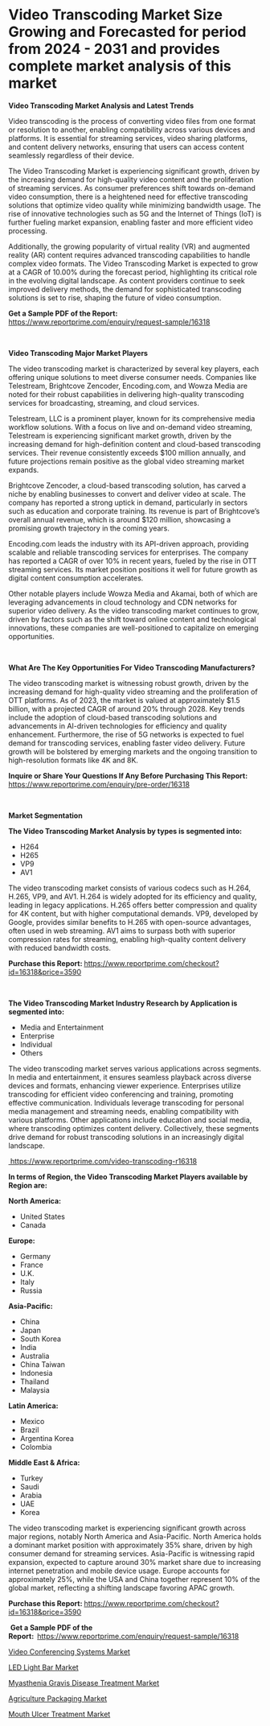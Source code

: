 <p><h1>Video Transcoding Market Size Growing and Forecasted for period from 2024 - 2031 and provides complete market analysis of this market</h1></p><p><strong>Video Transcoding Market Analysis and Latest Trends</strong></p>
<p><p>Video transcoding is the process of converting video files from one format or resolution to another, enabling compatibility across various devices and platforms. It is essential for streaming services, video sharing platforms, and content delivery networks, ensuring that users can access content seamlessly regardless of their device.</p><p>The Video Transcoding Market is experiencing significant growth, driven by the increasing demand for high-quality video content and the proliferation of streaming services. As consumer preferences shift towards on-demand video consumption, there is a heightened need for effective transcoding solutions that optimize video quality while minimizing bandwidth usage. The rise of innovative technologies such as 5G and the Internet of Things (IoT) is further fueling market expansion, enabling faster and more efficient video processing.</p><p>Additionally, the growing popularity of virtual reality (VR) and augmented reality (AR) content requires advanced transcoding capabilities to handle complex video formats. The Video Transcoding Market is expected to grow at a CAGR of 10.00% during the forecast period, highlighting its critical role in the evolving digital landscape. As content providers continue to seek improved delivery methods, the demand for sophisticated transcoding solutions is set to rise, shaping the future of video consumption.</p></p>
<p><strong>Get a Sample PDF of the Report:&nbsp;</strong> <a href="https://www.reportprime.com/enquiry/request-sample/16318?utm_campaign=16&utm_medium=2&utm_source=Github&utm_content=ia&utm_term=16112024&utm_id=video-transcoding">https://www.reportprime.com/enquiry/request-sample/16318</a></p>
<p>&nbsp;</p>
<p><strong>Video Transcoding Major Market Players</strong></p>
<p><p>The video transcoding market is characterized by several key players, each offering unique solutions to meet diverse consumer needs. Companies like Telestream, Brightcove Zencoder, Encoding.com, and Wowza Media are noted for their robust capabilities in delivering high-quality transcoding services for broadcasting, streaming, and cloud services.</p><p>Telestream, LLC is a prominent player, known for its comprehensive media workflow solutions. With a focus on live and on-demand video streaming, Telestream is experiencing significant market growth, driven by the increasing demand for high-definition content and cloud-based transcoding services. Their revenue consistently exceeds $100 million annually, and future projections remain positive as the global video streaming market expands.</p><p>Brightcove Zencoder, a cloud-based transcoding solution, has carved a niche by enabling businesses to convert and deliver video at scale. The company has reported a strong uptick in demand, particularly in sectors such as education and corporate training. Its revenue is part of Brightcove’s overall annual revenue, which is around $120 million, showcasing a promising growth trajectory in the coming years.</p><p>Encoding.com leads the industry with its API-driven approach, providing scalable and reliable transcoding services for enterprises. The company has reported a CAGR of over 10% in recent years, fueled by the rise in OTT streaming services. Its market position positions it well for future growth as digital content consumption accelerates.</p><p>Other notable players include Wowza Media and Akamai, both of which are leveraging advancements in cloud technology and CDN networks for superior video delivery. As the video transcoding market continues to grow, driven by factors such as the shift toward online content and technological innovations, these companies are well-positioned to capitalize on emerging opportunities.</p></p>
<p>&nbsp;</p>
<p><strong>What Are The Key Opportunities For Video Transcoding Manufacturers?</strong></p>
<p><p>The video transcoding market is witnessing robust growth, driven by the increasing demand for high-quality video streaming and the proliferation of OTT platforms. As of 2023, the market is valued at approximately $1.5 billion, with a projected CAGR of around 20% through 2028. Key trends include the adoption of cloud-based transcoding solutions and advancements in AI-driven technologies for efficiency and quality enhancement. Furthermore, the rise of 5G networks is expected to fuel demand for transcoding services, enabling faster video delivery. Future growth will be bolstered by emerging markets and the ongoing transition to high-resolution formats like 4K and 8K.</p></p>
<p><strong>Inquire or Share Your Questions If Any Before Purchasing This Report:</strong> <a href="https://www.reportprime.com/enquiry/pre-order/16318?utm_campaign=16&utm_medium=2&utm_source=Github&utm_content=ia&utm_term=16112024&utm_id=video-transcoding">https://www.reportprime.com/enquiry/pre-order/16318</a></p>
<p>&nbsp;</p>
<p><strong>Market Segmentation</strong></p>
<p><strong>The Video Transcoding Market Analysis by types is segmented into:</strong></p>
<p><ul><li>H264</li><li>H265</li><li>VP9</li><li>AV1</li></ul></p>
<p><p>The video transcoding market consists of various codecs such as H.264, H.265, VP9, and AV1. H.264 is widely adopted for its efficiency and quality, leading in legacy applications. H.265 offers better compression and quality for 4K content, but with higher computational demands. VP9, developed by Google, provides similar benefits to H.265 with open-source advantages, often used in web streaming. AV1 aims to surpass both with superior compression rates for streaming, enabling high-quality content delivery with reduced bandwidth costs.</p></p>
<p><strong>Purchase this Report:&nbsp;</strong><a href="https://www.reportprime.com/checkout?id=16318&price=3590&utm_campaign=16&utm_medium=2&utm_source=Github&utm_content=ia&utm_term=16112024&utm_id=video-transcoding">https://www.reportprime.com/checkout?id=16318&price=3590</a></p>
<p>&nbsp;</p>
<p><strong>The Video Transcoding Market Industry Research by Application is segmented into:</strong></p>
<p><ul><li>Media and Entertainment</li><li>Enterprise</li><li>Individual</li><li>Others</li></ul></p>
<p><p>The video transcoding market serves various applications across segments. In media and entertainment, it ensures seamless playback across diverse devices and formats, enhancing viewer experience. Enterprises utilize transcoding for efficient video conferencing and training, promoting effective communication. Individuals leverage transcoding for personal media management and streaming needs, enabling compatibility with various platforms. Other applications include education and social media, where transcoding optimizes content delivery. Collectively, these segments drive demand for robust transcoding solutions in an increasingly digital landscape.</p></p>
<p><a href="https://www.reportprime.com/video-transcoding-r16318?utm_campaign=16&utm_medium=2&utm_source=Github&utm_content=ia&utm_term=16112024&utm_id=video-transcoding">&nbsp;https://www.reportprime.com/video-transcoding-r16318</a></p>
<p><strong>In terms of Region, the Video Transcoding Market Players available by Region are:</strong></p>
<p>
    <p> <strong> North America: </strong>
        <ul>
            <li>United States</li>
            <li>Canada</li>
        </ul>
        </p> 
    <p> <strong> Europe: </strong>
        <ul>
            <li>Germany</li>
            <li>France</li>
            <li>U.K.</li>
            <li>Italy</li>
            <li>Russia</li>
        </ul>
        </p> 
    <p> <strong> Asia-Pacific: </strong>
        <ul>
            <li>China</li>
            <li>Japan</li>
            <li>South Korea</li>
            <li>India</li>
            <li>Australia</li>
            <li>China Taiwan</li>
            <li>Indonesia</li>
            <li>Thailand</li>
            <li>Malaysia</li>
        </ul>
        </p> 
    <p> <strong> Latin America: </strong>
        <ul>
            <li>Mexico</li>
            <li>Brazil</li>
            <li>Argentina Korea</li>
            <li>Colombia</li>
        </ul>
        </p> 
    <p> <strong> Middle East & Africa: </strong>
        <ul>
            <li>Turkey</li>
            <li>Saudi</li>
            <li>Arabia</li>
            <li>UAE</li>
            <li>Korea</li>
        </ul>
    </p>
    </p>
<p><p>The video transcoding market is experiencing significant growth across major regions, notably North America and Asia-Pacific. North America holds a dominant market position with approximately 35% share, driven by high consumer demand for streaming services. Asia-Pacific is witnessing rapid expansion, expected to capture around 30% market share due to increasing internet penetration and mobile device usage. Europe accounts for approximately 25%, while the USA and China together represent 10% of the global market, reflecting a shifting landscape favoring APAC growth.</p></p>
<p><strong>Purchase this Report: </strong><a href="https://www.reportprime.com/checkout?id=16318&price=3590&utm_campaign=16&utm_medium=2&utm_source=Github&utm_content=ia&utm_term=16112024&utm_id=video-transcoding">https://www.reportprime.com/checkout?id=16318&price=3590</a></p>
<p>&nbsp;<strong>Get a Sample PDF of the Report:&nbsp;&nbsp;</strong><a href="https://www.reportprime.com/enquiry/request-sample/16318?utm_campaign=16&utm_medium=2&utm_source=Github&utm_content=ia&utm_term=16112024&utm_id=video-transcoding">https://www.reportprime.com/enquiry/request-sample/16318</a></p>
<p><strong></strong></p>
<p><p><a href="https://github.com/YashRP12/Market-Research-Report-List-6/blob/main/video-conferencing-systems-market.md?utm_campaign=16&utm_medium=2&utm_source=Github&utm_content=ia&utm_term=16112024&utm_id=video-transcoding">Video Conferencing Systems Market</a></p><p><a href="https://www.linkedin.com/pulse/market-dynamics-future-trends-global-led-light-bar-sector-forecasted-jacyc?utm_campaign=16&utm_medium=2&utm_source=Github&utm_content=ia&utm_term=16112024&utm_id=video-transcoding">LED Light Bar Market</a></p><p><a href="https://issuu.com/reportprime-2/docs/myasthenia-gravis-disease-treatment_402f143830ffe8?utm_campaign=16&utm_medium=2&utm_source=Github&utm_content=ia&utm_term=16112024&utm_id=video-transcoding">Myasthenia Gravis Disease Treatment Market</a></p><p><a href="https://github.com/JosephineMcguire65/Market-Research-Report-List-1/blob/main/agriculture-packaging-market.md?utm_campaign=16&utm_medium=2&utm_source=Github&utm_content=ia&utm_term=16112024&utm_id=video-transcoding">Agriculture Packaging Market</a></p><p><a href="https://issuu.com/reportprime-2/docs/mouth-ulcer-treatment-market-size-2_6b68990335955f?utm_campaign=16&utm_medium=2&utm_source=Github&utm_content=ia&utm_term=16112024&utm_id=video-transcoding">Mouth Ulcer Treatment Market</a></p></p>